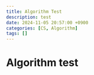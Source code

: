 ```yaml
---
title: Algorithm Test
description: test
date: 2024-11-05 20:57:00 +0900
categories: [CS, Algorithm]
tags: []
---
```


# Algorithm test